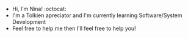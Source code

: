 - Hi, I’m Nina! :octocat:
- I'm a Tolkien apreciator and  I'm currently learning Software/System Development
- Feel free to help me then I'll feel free to help you!


<!---
NinaLapa/NinaLapa is a ✨ special ✨ repository because its `README.md` (this file) appears on your GitHub profile.
You can click the Preview link to take a look at your changes.
--->

